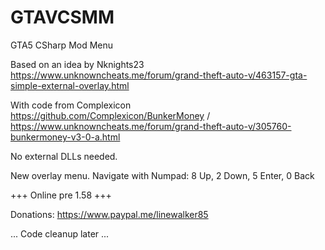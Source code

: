 # GTAVCSMM
GTA5 CSharp Mod Menu

Based on an idea by Nknights23 https://www.unknowncheats.me/forum/grand-theft-auto-v/463157-gta-simple-external-overlay.html

With code from Complexicon https://github.com/Complexicon/BunkerMoney / https://www.unknowncheats.me/forum/grand-theft-auto-v/305760-bunkermoney-v3-0-a.html

No external DLLs needed.

New overlay menu. Navigate with Numpad: 8 Up, 2 Down, 5 Enter, 0 Back

+++ Online pre 1.58 +++

Donations: https://www.paypal.me/linewalker85

... Code cleanup later ...
